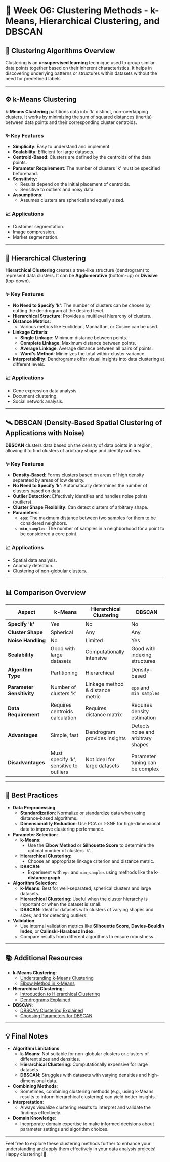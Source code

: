 # 🚀 Week 06: Clustering Methods - k-Means, Hierarchical Clustering, and DBSCAN

## 🎯 Clustering Algorithms Overview

Clustering is an **unsupervised learning** technique used to group similar data points together based on their inherent characteristics. It helps in discovering underlying patterns or structures within datasets without the need for predefined labels.

---

## ⚙️ k-Means Clustering

**k-Means Clustering** partitions data into 'k' distinct, non-overlapping clusters. It works by minimizing the sum of squared distances (inertia) between data points and their corresponding cluster centroids.

### ✨ Key Features

- **Simplicity**: Easy to understand and implement.
- **Scalability**: Efficient for large datasets.
- **Centroid-Based**: Clusters are defined by the centroids of the data points.
- **Parameter Requirement**: The number of clusters 'k' must be specified beforehand.
- **Sensitivity**:
  - Results depend on the initial placement of centroids.
  - Sensitive to outliers and noisy data.
- **Assumptions**:
  - Assumes clusters are spherical and equally sized.

### 📈 Applications

- Customer segmentation.
- Image compression.
- Market segmentation.

---

## 🌲 Hierarchical Clustering

**Hierarchical Clustering** creates a tree-like structure (dendrogram) to represent data clusters. It can be **Agglomerative** (bottom-up) or **Divisive** (top-down).

### ✨ Key Features

- **No Need to Specify 'k'**: The number of clusters can be chosen by cutting the dendrogram at the desired level.
- **Hierarchical Structure**: Provides a multilevel hierarchy of clusters.
- **Distance Metrics**:
  - Various metrics like Euclidean, Manhattan, or Cosine can be used.
- **Linkage Criteria**:
  - **Single Linkage**: Minimum distance between points.
  - **Complete Linkage**: Maximum distance between points.
  - **Average Linkage**: Average distance between all pairs of points.
  - **Ward's Method**: Minimizes the total within-cluster variance.
- **Interpretability**: Dendrograms offer visual insights into data clustering at different levels.

### 📈 Applications

- Gene expression data analysis.
- Document clustering.
- Social network analysis.

---

## 🛰️ DBSCAN (Density-Based Spatial Clustering of Applications with Noise)

**DBSCAN** clusters data based on the density of data points in a region, allowing it to find clusters of arbitrary shape and identify outliers.

### ✨ Key Features

- **Density-Based**: Forms clusters based on areas of high density separated by areas of low density.
- **No Need to Specify 'k'**: Automatically determines the number of clusters based on data.
- **Outlier Detection**: Effectively identifies and handles noise points (outliers).
- **Cluster Shape Flexibility**: Can detect clusters of arbitrary shape.
- **Parameters**:
  - **`eps`**: The maximum distance between two samples for them to be considered neighbors.
  - **`min_samples`**: The number of samples in a neighborhood for a point to be considered a core point.

### 📈 Applications

- Spatial data analysis.
- Anomaly detection.
- Clustering of non-globular clusters.

---

## 📊 Comparison Overview

| **Aspect**                 | **k-Means**                  | **Hierarchical Clustering**     | **DBSCAN**                        |
|----------------------------|------------------------------|---------------------------------|------------------------------------|
| **Specify 'k'**            | Yes                          | No                              | No                                 |
| **Cluster Shape**          | Spherical                    | Any                             | Any                                |
| **Noise Handling**         | No                           | Limited                         | Yes                                |
| **Scalability**            | Good with large datasets     | Computationally intensive       | Good with indexing structures      |
| **Algorithm Type**         | Partitioning                 | Hierarchical                    | Density-based                      |
| **Parameter Sensitivity**  | Number of clusters 'k'       | Linkage method & distance metric| `eps` and `min_samples`            |
| **Data Requirement**       | Requires centroids calculation| Requires distance matrix       | Requires density estimation        |
| **Advantages**             | Simple, fast                 | Dendrogram provides insights    | Detects noise and arbitrary shapes |
| **Disadvantages**          | Must specify 'k', sensitive to outliers | Not ideal for large datasets | Parameter tuning can be complex    |

---

## 📝 Best Practices

- **Data Preprocessing**:
  - **Standardization**: Normalize or standardize data when using distance-based algorithms.
  - **Dimensionality Reduction**: Use PCA or t-SNE for high-dimensional data to improve clustering performance.
- **Parameter Selection**:
  - **k-Means**:
    - Use the **Elbow Method** or **Silhouette Score** to determine the optimal number of clusters 'k'.
  - **Hierarchical Clustering**:
    - Choose an appropriate linkage criterion and distance metric.
  - **DBSCAN**:
    - Experiment with `eps` and `min_samples` using methods like the **k-distance graph**.
- **Algorithm Selection**:
  - **k-Means**: Best for well-separated, spherical clusters and large datasets.
  - **Hierarchical Clustering**: Useful when the cluster hierarchy is important or when the dataset is small.
  - **DBSCAN**: Ideal for datasets with clusters of varying shapes and sizes, and for detecting outliers.
- **Validation**:
  - Use internal validation metrics like **Silhouette Score**, **Davies-Bouldin Index**, or **Calinski-Harabasz Index**.
  - Compare results from different algorithms to ensure robustness.

---

## 📚 Additional Resources

- **k-Means Clustering**:
  - [Understanding k-Means Clustering](https://www.geeksforgeeks.org/k-means-clustering-introduction/)
  - [Elbow Method in k-Means](https://www.scikit-yb.org/en/latest/api/cluster/elbow.html)
- **Hierarchical Clustering**:
  - [Introduction to Hierarchical Clustering](https://www.datacamp.com/tutorial/hierarchical-clustering-python)
  - [Dendrograms Explained](https://www.displayr.com/what-is-a-dendrogram/)
- **DBSCAN**:
  - [DBSCAN Clustering Explained](https://www.analyticsvidhya.com/blog/2020/09/how-dbscan-clustering-works/)
  - [Choosing Parameters for DBSCAN](https://towardsdatascience.com/machine-learning-clustering-dbscan-determine-the-optimal-value-for-epsilon-eps-python-example-3100091cfbc)

---

## 💡 Final Notes

- **Algorithm Limitations**:
  - **k-Means**: Not suitable for non-globular clusters or clusters of different sizes and densities.
  - **Hierarchical Clustering**: Computationally expensive for large datasets.
  - **DBSCAN**: Struggles with datasets with varying densities and high-dimensional data.
- **Combining Methods**:
  - Sometimes, combining clustering methods (e.g., using k-Means results to inform hierarchical clustering) can yield better insights.
- **Interpretation**:
  - Always visualize clustering results to interpret and validate the findings effectively.
- **Domain Knowledge**:
  - Incorporate domain expertise to make informed decisions about parameter settings and algorithm choices.

---

Feel free to explore these clustering methods further to enhance your understanding and apply them effectively in your data analysis projects! Happy clustering! 🚀
